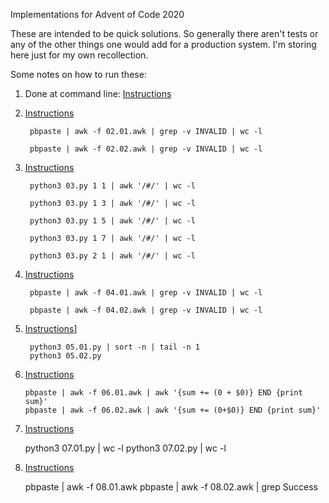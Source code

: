 Implementations for Advent of Code 2020

These are intended to be quick solutions. So generally there aren't tests or any of the other things one would add for a production system. I'm storing here just for my own recollection.

Some notes on how to run these:

  1. Done at command line: [Instructions](https://adventofcode.com/2020/day/1)
  2. [Instructions](https://adventofcode.com/2020/day/2)

          pbpaste | awk -f 02.01.awk | grep -v INVALID | wc -l

          pbpaste | awk -f 02.02.awk | grep -v INVALID | wc -l

  3. [Instructions](https://adventofcode.com/2020/day/3)

          python3 03.py 1 1 | awk '/#/' | wc -l

          python3 03.py 1 3 | awk '/#/' | wc -l

          python3 03.py 1 5 | awk '/#/' | wc -l

          python3 03.py 1 7 | awk '/#/' | wc -l

          python3 03.py 2 1 | awk '/#/' | wc -l

  4. [Instructions](https://adventofcode.com/2020/day/4)

          pbpaste | awk -f 04.01.awk | grep -v INVALID | wc -l

          pbpaste | awk -f 04.02.awk | grep -v INVALID | wc -l

  5. [Instructions](https://adventofcode.com/2020/day/5)]

          python3 05.01.py | sort -n | tail -n 1
          python3 05.02.py

  6. [Instructions](https://adventofcode.com/2020/day/6)

         pbpaste | awk -f 06.01.awk | awk '{sum += (0 + $0)} END {print sum}'
         pbpaste | awk -f 06.02.awk | awk '{sum += (0+$0)} END {print sum}'

  7. [Instructions](https://adventofcode.com/2020/day/7)

        python3 07.01.py | wc -l
        python3 07.02.py | wc -l

  8. [Instructions](https://adventofcode.com/2020/day/8)

        pbpaste | awk -f 08.01.awk
        pbpaste | awk -f 08.02.awk | grep Success
